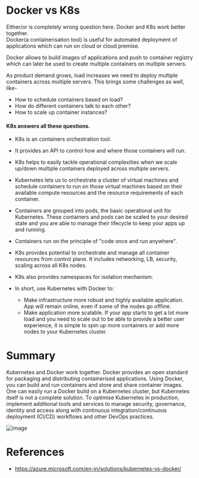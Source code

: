 # Docker vs K8s
Either/or is completely wrong question here. Docker and K8s work better together. </br>
Docker(a containerisation tool) is useful for automated deployment of applications which can run on cloud or cloud premise.</br>

Docker allows to build images of applications and push to container registry which can later be used to create multiple containers on multiple servers.</br>

As product demand grows, load increases we need to deploy multiple containers across multiple servers. This brings some challenges as well, like- </br>
- How to schedule containers based on load?
- How do different containers talk to each other?
- How to scale up container instances?

#### K8s answers all these questions.

- K8s is an containers orchestration tool.
- It provides an API to control how and where those containers will run. 
- K8s helps to easily tackle operational complexities when we scale up/down multiple containers deployed across multiple servers.
- Kubernetes lets us to orchestrate a cluster of virtual machines and schedule containers to run on those virtual machines based on their available compute resources and the resource requirements of each container. 
- Containers are grouped into pods, the basic operational unit for Kubernetes. These containers and pods can be scaled to your desired state and you are able to manage their lifecycle to keep your apps up and running.
- Containers run on the principle of "code once and run anywhere".
- K8s provides potential to orchestrate and manage all container resources from control plane. It includes networking, LB, security, scaling across all K8s nodes.
- K8s also provides namespaces for isolation mechanism.
- In short, use Kubernetes with Docker to:

    - Make infrastructure more robust and highly available application. App will remain online, even if some of the nodes go offline.
    - Make application more scalable. If your app starts to get a lot more load and you need to scale out to be able to provide a better user experience, it is simple to spin up more containers or add more nodes to your Kubernetes cluster.

# Summary
Kubernetes and Docker work together. Docker provides an open standard for packaging and distributing containerised applications. Using Docker, you can build and run containers and store and share container images. One can easily run a Docker build on a Kubernetes cluster, but Kubernetes itself is not a complete solution. To optimise Kubernetes in production, implement additional tools and services to manage security, governance, identity and access along with continuous integration/continuous deployment (CI/CD) workflows and other DevOps practices. </br>

![image](https://user-images.githubusercontent.com/76727343/210156585-b051a6d0-6688-49ef-b1bc-138f28d67a88.png)

# References
- https://azure.microsoft.com/en-in/solutions/kubernetes-vs-docker/
